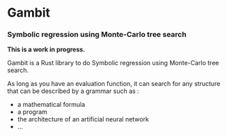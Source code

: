 # Gambit
### Symbolic regression using Monte-Carlo tree search

**This is a work in progress.**

Gambit is a Rust library to do Symbolic regression using Monte-Carlo tree search.

As long as you have an evaluation function, it can search for any structure that can be described by a grammar such as :
- a mathematical formula
- a program
- the architecture of an artificial neural network
- ...


